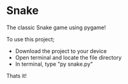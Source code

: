 # Snake
The classic Snake game using pygame!

To use this project;
- Download the project to your device
- Open terminal and locate the file directory
- In terminal, type "py snake.py"

Thats it!
